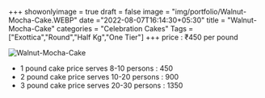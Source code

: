 +++
showonlyimage = true
draft = false
image = "img/portfolio/Walnut-Mocha-Cake.WEBP"
date ="2022-08-07T16:14:30+05:30"
title = "Walnut-Mocha-Cake"
categories = "Celebration Cakes"
Tags = ["Exottica","Round","Half Kg","One Tier"]
+++
price : ₹450 per pound
<!--more-->
![Walnut-Mocha-Cake](/img/portfolio/Walnut-Mocha-Cake.WEBP)
* 1 pound cake price serves 8-10 persons : 450
* 2 pound cake price serves 10-20 persons : 900
* 3 pound cake price serves 20-30 persons : 1350
